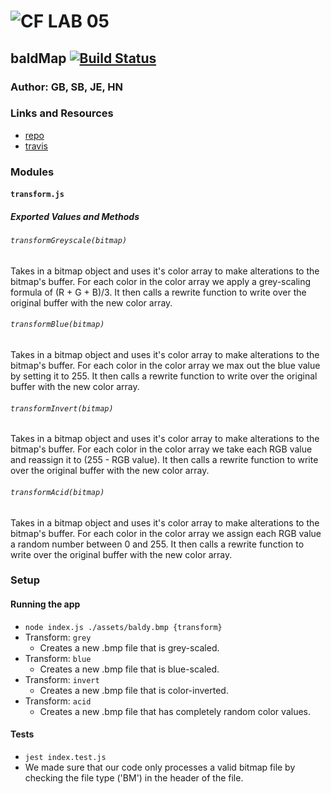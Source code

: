 ![CF](http://i.imgur.com/7v5ASc8.png) LAB 05
=================================================

##  baldMap [![Build Status](https://www.travis-ci.com/baldmap/baldmap.svg?branch=master)](https://www.travis-ci.com/baldmap/baldmap)

### Author: GB, SB, JE, HN

### Links and Resources
* [repo](https://github.com/baldmap)
* [travis](https://www.travis-ci.com/baldmap/baldmap)

### Modules
#### `transform.js`
##### Exported Values and Methods

###### `transformGreyscale(bitmap)`
Takes in a bitmap object and uses it's color array to make alterations to the bitmap's buffer. For each color in the color array we apply a grey-scaling formula of (R + G + B)/3. It then calls a rewrite function to write over the original buffer with the new color array. 

###### `transformBlue(bitmap)`
Takes in a bitmap object and uses it's color array to make alterations to the bitmap's buffer. For each color in the color array we max out the blue value by setting it to 255. It then calls a rewrite function to write over the original buffer with the new color array.

###### `transformInvert(bitmap)`
Takes in a bitmap object and uses it's color array to make alterations to the bitmap's buffer. For each color in the color array we take each RGB value and reassign it to (255 - RGB value). It then calls a rewrite function to write over the original buffer with the new color array.

###### `transformAcid(bitmap)`
Takes in a bitmap object and uses it's color array to make alterations to the bitmap's buffer. For each color in the color array we assign each RGB value  a random number between 0 and 255. It then calls a rewrite function to write over the original buffer with the new color array.  

### Setup
#### Running the app
* `node index.js ./assets/baldy.bmp {transform}`
* Transform: `grey`
  * Creates a new .bmp file that is grey-scaled.
* Transform: `blue`
  * Creates a new .bmp file that is blue-scaled.
* Transform: `invert`
  * Creates a new .bmp file that is color-inverted.
* Transform: `acid`
  * Creates a new .bmp file that has completely random color values.
  
#### Tests
* `jest index.test.js`
* We made sure that our code only processes a valid bitmap file by checking the file type ('BM') in the header of the file.